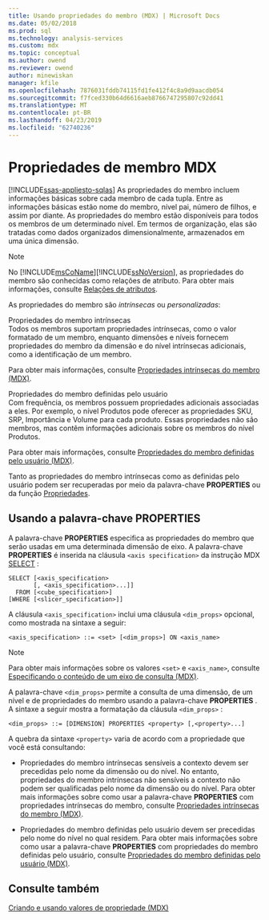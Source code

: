 ```yaml
---
title: Usando propriedades do membro (MDX) | Microsoft Docs
ms.date: 05/02/2018
ms.prod: sql
ms.technology: analysis-services
ms.custom: mdx
ms.topic: conceptual
ms.author: owend
ms.reviewer: owend
author: minewiskan
manager: kfile
ms.openlocfilehash: 7876031fddb74115fd1fe412f4c8a9d9aacdb054
ms.sourcegitcommit: f7fced330b64d6616aeb8766747295807c92dd41
ms.translationtype: MT
ms.contentlocale: pt-BR
ms.lasthandoff: 04/23/2019
ms.locfileid: "62740236"
---
```

# <a name="mdx-member-properties"></a>Propriedades de membro MDX
[!INCLUDE[ssas-appliesto-sqlas](../../../includes/ssas-appliesto-sqlas.md)]
  As propriedades do membro incluem informações básicas sobre cada membro de cada tupla. Entre as informações básicas estão nome do membro, nível pai, número de filhos, e assim por diante. As propriedades do membro estão disponíveis para todos os membros de um determinado nível. Em termos de organização, elas são tratadas como dados organizados dimensionalmente, armazenados em uma única dimensão.  
  
> [!NOTE]
>  No [!INCLUDE[msCoName](../../../includes/msconame-md.md)][!INCLUDE[ssNoVersion](../../../includes/ssnoversion-md.md)], as propriedades do membro são conhecidas como relações de atributo. Para obter mais informações, consulte [Relações de atributos](../../../analysis-services/multidimensional-models-olap-logical-dimension-objects/attribute-relationships.md).  
  
 As propriedades do membro são *intrínsecas* ou *personalizadas*:  
  
 Propriedades do membro intrínsecas  
 Todos os membros suportam propriedades intrínsecas, como o valor formatado de um membro, enquanto dimensões e níveis fornecem propriedades do membro da dimensão e do nível intrínsecas adicionais, como a identificação de um membro.  
  
 Para obter mais informações, consulte [Propriedades intrínsecas do membro &#40;MDX&#41;](../../../analysis-services/multidimensional-models/mdx/mdx-member-properties-intrinsic-member-properties.md).  
  
 Propriedades do membro definidas pelo usuário  
 Com frequência, os membros possuem propriedades adicionais associadas a eles. Por exemplo, o nível Produtos pode oferecer as propriedades SKU, SRP, Importância e Volume para cada produto. Essas propriedades não são membros, mas contêm informações adicionais sobre os membros do nível Produtos.  
  
 Para obter mais informações, consulte [Propriedades do membro definidas pelo usuário &#40;MDX&#41;](../../../analysis-services/multidimensional-models/mdx/mdx-member-properties-user-defined-member-properties.md).  
  
 Tanto as propriedades do membro intrínsecas como as definidas pelo usuário podem ser recuperadas por meio da palavra-chave **PROPERTIES** ou da função [Propriedades](../../../mdx/properties-mdx.md).  
  
## <a name="using-the-properties-keyword"></a>Usando a palavra-chave PROPERTIES  
 A palavra-chave **PROPERTIES** especifica as propriedades do membro que serão usadas em uma determinada dimensão de eixo. A palavra-chave **PROPERTIES** é inserida na cláusula `<axis specification>` da instrução MDX [SELECT](../../../mdx/mdx-data-manipulation-select.md) :  
  
```  
SELECT [<axis_specification>  
       [, <axis_specification>...]]  
  FROM [<cube_specification>]  
[WHERE [<slicer_specification>]]  
```  
  
 A cláusula `<axis_specification>` inclui uma cláusula `<dim_props>` opcional, como mostrada na sintaxe a seguir:  
  
```  
<axis_specification> ::= <set> [<dim_props>] ON <axis_name>  
```  
  
> [!NOTE]  
>  Para obter mais informações sobre os valores `<set>` e `<axis_name>`, consulte [Especificando o conteúdo de um eixo de consulta &#40;MDX&#41;](../../../analysis-services/multidimensional-models/mdx/mdx-query-and-slicer-axes-specify-the-contents-of-a-query-axis.md).  
  
 A palavra-chave `<dim_props>` permite a consulta de uma dimensão, de um nível e de propriedades do membro usando a palavra-chave **PROPERTIES** . A sintaxe a seguir mostra a formatação da cláusula `<dim_props>` :  
  
```  
<dim_props> ::= [DIMENSION] PROPERTIES <property> [,<property>...]  
```  
  
 A quebra da sintaxe `<property>` varia de acordo com a propriedade que você está consultando:  
  
-   Propriedades do membro intrínsecas sensíveis a contexto devem ser precedidas pelo nome da dimensão ou do nível. No entanto, propriedades do membro intrínsecas não sensíveis a contexto não podem ser qualificadas pelo nome da dimensão ou do nível. Para obter mais informações sobre como usar a palavra-chave **PROPERTIES** com propriedades intrínsecas do membro, consulte [Propriedades intrínsecas do membro &#40;MDX&#41;](../../../analysis-services/multidimensional-models/mdx/mdx-member-properties-intrinsic-member-properties.md).  
  
-   Propriedades do membro definidas pelo usuário devem ser precedidas pelo nome do nível no qual residem. Para obter mais informações sobre como usar a palavra-chave **PROPERTIES** com propriedades do membro definidas pelo usuário, consulte [Propriedades do membro definidas pelo usuário &#40;MDX&#41;](../../../analysis-services/multidimensional-models/mdx/mdx-member-properties-user-defined-member-properties.md).  
  
## <a name="see-also"></a>Consulte também  
 [Criando e usando valores de propriedade &#40;MDX&#41;](http://msdn.microsoft.com/library/0cafb269-03c8-4183-b6e9-220f071e4ef2)  
  
  
